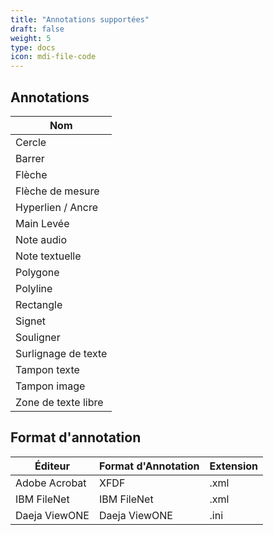```yaml
---
title: "Annotations supportées"
draft: false
weight: 5
type: docs
icon: mdi-file-code
---
```

## Annotations

| Nom                       |
| ------------------------- |
| Cercle                    |
| Barrer                    |
| Flèche                    |
| Flèche de mesure          |
| Hyperlien / Ancre         |
| Main Levée                |
| Note audio                |
| Note textuelle            |
| Polygone                  |
| Polyline                  |
| Rectangle                 |
| Signet                    |
| Souligner                 |
| Surlignage de texte       |
| Tampon texte              |
| Tampon image              |
| Zone de texte libre       |

## Format d'annotation

| Éditeur           | Format d'Annotation | Extension |
| ----------------- | ------------------- | --------- |
| Adobe Acrobat     | XFDF                | .xml      |
| IBM FileNet       | IBM FileNet         | .xml      |
| Daeja ViewONE     | Daeja ViewONE       | .ini      |